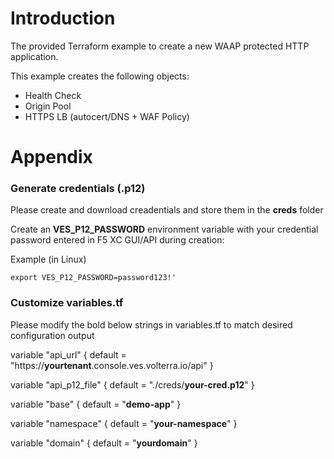 # **Introduction**
The provided Terraform example to create a new WAAP protected HTTP application.  

This example creates the following objects:
* Health Check
* Origin Pool 
* HTTPS LB (autocert/DNS + WAF Policy)

# **Appendix**

### **Generate credentials (.p12)** 
Please create and download creadentials and store them in the **creds** folder

Create an **VES_P12_PASSWORD** environment variable with your credential password entered in F5 XC GUI/API during creation:

Example (in Linux)
```
export VES_P12_PASSWORD=password123!'
```

### Customize **variables.tf**
Please modify the bold below strings in variables.tf to match desired configuration output

variable "api_url" {
  default = "https://**yourtenant**.console.ves.volterra.io/api"
}

variable "api_p12_file" {
  default = "./creds/**your-cred.p12**"
}

variable "base" {
  default = "**demo-app**"
}

variable "namespace" {
  default = "**your-namespace**"
}  

variable "domain" {
  default = "**yourdomain**"
} 


  
